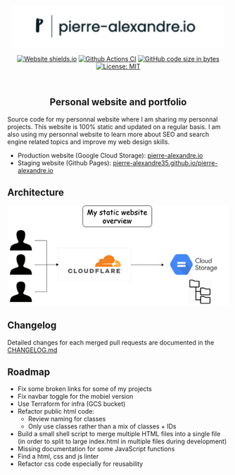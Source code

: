 <p align="center"><a href="https://pierre-alexandre.io" target="_blank" rel="noopener noreferrer"><img width="480" src="docs/logo.png" alt="pierre-alexandre.io logo"></a></p>


<p align="center">
  <a href="https://npmcharts.com/compare/vue?minimal=true"><img src="https://img.shields.io/website.svg?color=60c454&url=https://pierre-alexandre.io/" alt="Website shields.io"></a>
  <a href="https://github.com/Pierre-Alexandre35/pierre-alexandre.io/actions/workflows/main.yml"><img src="https://github.com/Pierre-Alexandre35/pierre-alexandre.io/actions/workflows/main.yml/badge.svg" alt="Github Actions CI"></a>
    <a href="https://shields.io/"><img src="https://img.shields.io/github/languages/code-size/Pierre-Alexandre35/Personal_website?color=blue" alt="GitHub code size in bytes"></a>
    <a href="https://opensource.org/licenses/MIT"><img src="https://img.shields.io/badge/License-MIT-yellow.svg" alt="License: MIT"></a>
    <a href="http://pierre-alexandre.io/" alt="Coverage Status"></a>
  <br>
</p>
<br>

<h2 align="center">Personal website and portfolio</h2>

Source code for my personnal website where I am sharing my personnal projects. 
This website is 100% static and updated on a regular basis. I am also using my personnal website to learn more about SEO and search engine related topics and improve my web design skills.  
- Production website (Google Cloud Storage): [pierre-alexandre.io](https://pierre-alexandre.io)
- Staging website (Github Pages): [pierre-alexandre35.github.io/pierre-alexandre.io](https://pierre-alexandre35.github.io/pierre-alexandre.io/public_html/)

## Architecture
![alt text](docs/architecture.png)


## Changelog
Detailed changes for each merged pull requests are documented in the [CHANGELOG.md](https://github.com/Pierre-Alexandre35/pierre-alexandre.io/blob/develop/CHANGELOG.md)


## Roadmap
- Fix some broken links for some of my projects
- Fix navbar toggle for the mobiel version
- Use Terraform for infra (GCS bucket)
- Refactor public html code:
    - Review naming for classes
    - Only use classes rather than a mix of classes + IDs
- Build a small shell script to merge multiple HTML files into a single file (in order to split to large index.html in multiple files during development)
- Missing documentation for some JavaScript functions
- Find a html, css and js linter
- Refactor css code especially for reusability